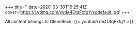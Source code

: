 +++
title=''
date=2020-03-30T16:25:41Z
cover='https://i.ytimg.com/vi/de4DtqFxfgY/sddefault.jpg'
+++

All content belongs to GlennBeck.
{{< youtube de4DtqFxfgY >}}
